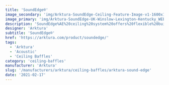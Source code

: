```yaml
---
title: 'SoundEdge®'
image_secondary: 'img/Arktura-SoundEdge-Ceiling-Feature-Image-v1-1600x1600.png'
image_primary: 'img/Arktura-SoundEdge-UK-Winslow-Lexington-Kentucky_WEB_1-scaled.jpg'
description: 'SoundEdge%AE%20ceiling%20system%20offers%20flexible%20building%20blocks%20to%20easily%20achieve%20enhanced%20acoustical%20performance%20and%20design%20effects.%20Its%20modular%20single%20fin%20design%2C%20available%20in%20a%20multitude%20of%20lengths%20and%20depths%2C%20is%20easy%20to%20install%2C%20and%20can%20be%20mixed%20and%20matched%20in%20numerous%20configurations.%20SoundEdge%AE%20is%20constructed%20from%20our%20Soft%20Sound%AE%20acoustical%20material%20%28100%25%20PET%20plastic%20with%20up%20to%2060%25%20recycled%20content%29%20to%20drastically%20reduce%20sound%20reverberation.'
designer: 'Arktura'
subtitle: 'SoundEdge®'
href: 'https://arktura.com/product/soundedge/'
tags:
  - 'Arktura'
  - 'Acoustic'
  - 'Ceiling Baffles'
category: 'ceiling-baffles'
manufacturer: 'Arktura'
slug: '/manufacturers/arktura/ceiling-baffles/arktura-sound-edge'
date: '2021-02-17'
---
```

